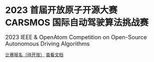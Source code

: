 # 2023 首届开放原子开源大赛 CARSMOS 国际自动驾驶算法挑战赛

<font size=4>2023 IEEE & OpenAtom Competition on Open-Source Autonomous Driving Algorithms</font>

[比赛报名（待开放）](#)
[查看文档](README)

<!-- ![](images/cover.png) -->

<!-- ![color](#66ccff) -->

